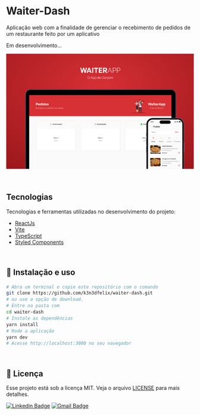 # Waiter-Dash
Aplicação web com a finalidade de gerenciar o recebimento de pedidos de um restaurante feito por um aplicativo

Em desenvolvimento...

<p align="center">
  <img src="https://github.com/k3n3dfelix/waiter-dash/blob/main/screens/waiter-app.PNG" alt="home" >
</p>

<br>

## Tecnologias

Tecnologias e ferramentas utilizadas no desenvolvimento do projeto:

- [ReactJs](https://reactjs.org/)
- [Vite](https://vitejs.dev/)
- [TypeScript](https://www.typescriptlang.org/)
- [Styled Components](https://styled-components.com/)
<br>

## :wrench: Instalação e uso

```bash
# Abra um terminal e copie este repositório com o comando
git clone https://github.com/k3n3dfelix/waiter-dash.git
# ou use a opção de download.
# Entre na pasta com 
cd waiter-dash
# Instale as dependências
yarn install
# Rode a aplicação
yarn dev
# Acesse http://localhost:3000 no seu navegador
```

<br>

## :memo: Licença

Esse projeto está sob a licença MIT. Veja o arquivo [LICENSE](/LICENSE) para mais detalhes.


[![Linkedin Badge](https://img.shields.io/badge/-Kened%20Felix-blue?style=flat-square&logo=Linkedin&logoColor=white&link=https://www.linkedin.com/in/kened-felix-491129199/)](https://www.linkedin.com/in/kened-felix-491129199/) 
[![Gmail Badge](https://img.shields.io/badge/-kened.felix@gmail.com-c14438?style=flat-square&logo=Gmail&logoColor=white&link=mailto:kened.felix@gmail.com)](mailto:kened.felix@gmail.com)
